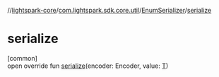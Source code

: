 //[lightspark-core](../../../index.md)/[com.lightspark.sdk.core.util](../index.md)/[EnumSerializer](index.md)/[serialize](serialize.md)

# serialize

[common]\
open override fun [serialize](serialize.md)(encoder: Encoder, value: [T](index.md))
